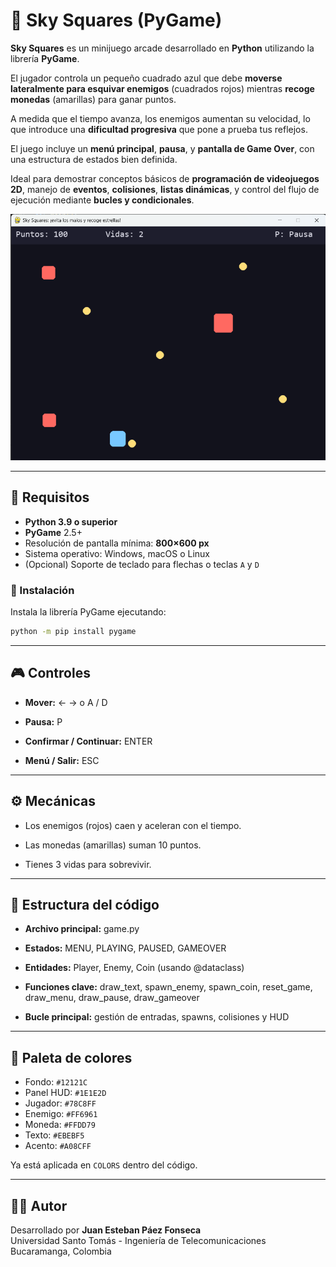 # 🌌 Sky Squares (PyGame)

**Sky Squares** es un minijuego arcade desarrollado en **Python** utilizando la librería **PyGame**.  

El jugador controla un pequeño cuadrado azul que debe **moverse lateralmente para esquivar enemigos** (cuadrados rojos) mientras **recoge monedas** (amarillas) para ganar puntos.  

A medida que el tiempo avanza, los enemigos aumentan su velocidad, lo que introduce una **dificultad progresiva** que pone a prueba tus reflejos.  

El juego incluye un **menú principal**, **pausa**, y **pantalla de Game Over**, con una estructura de estados bien definida.

Ideal para demostrar conceptos básicos de **programación de videojuegos 2D**, manejo de **eventos**, **colisiones**, **listas dinámicas**, y control del flujo de ejecución mediante **bucles y condicionales**.

<p align="center">
  <img src="assets/screenshot_gameplay.png" width="600">
</p>

---

## 🧰 Requisitos
- **Python 3.9 o superior**  
- **PyGame** 2.5+  
- Resolución de pantalla mínima: **800×600 px**  
- Sistema operativo: Windows, macOS o Linux  
- (Opcional) Soporte de teclado para flechas o teclas `A` y `D`

### 🔧 Instalación
Instala la librería PyGame ejecutando:
```bash
python -m pip install pygame
```
---

## 🎮 Controles

- **Mover:** ← → o A / D

- **Pausa:** P

- **Confirmar / Continuar:** ENTER

- **Menú / Salir:** ESC
  
---

## ⚙️ Mecánicas

- Los enemigos (rojos) caen y aceleran con el tiempo.

- Las monedas (amarillas) suman 10 puntos.

- Tienes 3 vidas para sobrevivir.
  
---
  
## 🧩 Estructura del código

- **Archivo principal:** game.py

- **Estados:** MENU, PLAYING, PAUSED, GAMEOVER

- **Entidades:** Player, Enemy, Coin (usando @dataclass)

- **Funciones clave:**
draw_text, spawn_enemy, spawn_coin, reset_game,
draw_menu, draw_pause, draw_gameover

- **Bucle principal:** gestión de entradas, spawns, colisiones y HUD
  
---

## 🎨 Paleta de colores 

- Fondo: `#12121C`  
- Panel HUD: `#1E1E2D`  
- Jugador: `#78C8FF`  
- Enemigo: `#FF6961`  
- Moneda: `#FFDD79`  
- Texto: `#EBEBF5`  
- Acento: `#A08CFF`  

Ya está aplicada en `COLORS` dentro del código.

---

## 👨‍💻 Autor
Desarrollado por **Juan Esteban Páez Fonseca**  
Universidad Santo Tomás - Ingeniería de Telecomunicaciones  
Bucaramanga, Colombia

